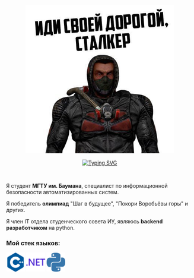 <p align="center"><img src="img/prev.jpg" alt="картинка"></p>
<p align="center"> <a href="https://git.io/typing-svg"><img src="https://readme-typing-svg.demolab.com?font=Fira+Code&size=18&duration=6000&pause=1000&color=F77A1D&random=false&width=435&lines=%D0%90+%D0%B5%D1%81%D0%BB%D0%B8+%D1%82%D1%8B+%D0%BE%D1%81%D1%82%D0%B0%D0%BB%D1%81%D1%8F%2C+%D1%82%D0%BE+%D1%8F+%D1%80%D0%B0%D0%B4+%D0%B7%D0%BD%D0%B0%D0%BA%D0%BE%D0%BC%D1%81%D1%82%D0%B2%D1%83." alt="Typing SVG"/></a></p> <br>

<!--обо мне-->
<p>Я студент <strong>МГТУ им. Баумана</strong>, специалист по информационной безопасности автоматизированных систем.</p>
<p>Я победитель <strong>олимпиад</strong> "Шаг в будущее", "Покори Воробьёвы горы" и других.</p>
<p>Я член IT отдела студенческого совета ИУ, являюсь <strong>backend разработчиком</strong> на python.</p>

<!--стек-->
<h3>Мой стек языков:</h3>
<div>
  <img src="img/cplusplus.svg" alt="C++" width="10%"> 
  <img src="img/dotnet.svg" alt=".net" width="10%">
  <img src="img/python.svg" alt="python" width="10%">
</div>
